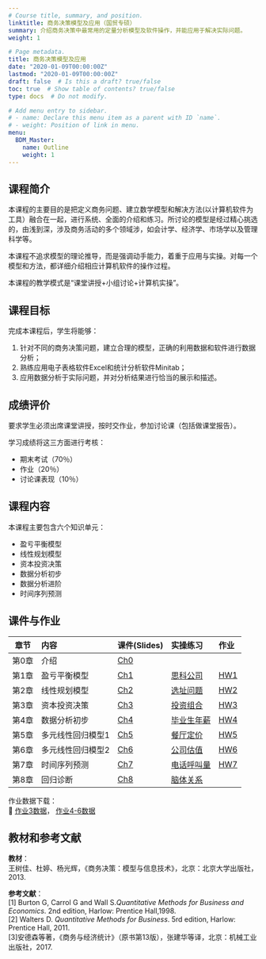 ```yaml
---
# Course title, summary, and position.
linktitle: 商务决策模型及应用（国贸专硕）
summary: 介绍商务决策中最常用的定量分析模型及软件操作，并能应用于解决实际问题。
weight: 1

# Page metadata.
title: 商务决策模型及应用
date: "2020-01-09T00:00:00Z"
lastmod: "2020-01-09T00:00:00Z"
draft: false  # Is this a draft? true/false
toc: true  # Show table of contents? true/false
type: docs  # Do not modify.

# Add menu entry to sidebar.
# - name: Declare this menu item as a parent with ID `name`.
# - weight: Position of link in menu.
menu: 
  BDM_Master:
    name: Outline 
    weight: 1
---
```


## 课程简介

本课程的主要目的是把定义商务问题、建立数学模型和解决方法(以计算机软件为工具）融合在一起，进行系统、全面的介绍和练习。所讨论的模型是经过精心挑选的，由浅到深，涉及商务活动的多个领域涉，如会计学、经济学、市场学以及管理科学等。

本课程不追求模型的理论推导，而是强调动手能力，着重于应用与实操。对每一个模型和方法，都详细介绍相应计算机软件的操作过程。

本课程的教学模式是“课堂讲授+小组讨论+计算机实操”。

## 课程目标

完成本课程后，学生将能够：
 1. 针对不同的商务决策问题，建立合理的模型，正确的利用数据和软件进行数据分析；  
 2. 熟练应用电子表格软件Excel和统计分析软件Minitab；  
 3. 应用数据分析于实际问题，并对分析结果进行恰当的展示和描述。

## 成绩评价

要求学生必须出席课堂讲授，按时交作业，参加讨论课（包括做课堂报告）。

学习成绩将这三方面进行考核：

-	期末考试（70％）
-	作业（20％）
-	讨论课表现（10％）

## 课程内容

本课程主要包含六个知识单元：

- 盈亏平衡模型
- 线性规划模型
- 资本投资决策
- 数据分析初步
- 数据分析进阶
- 时间序列预测
	

## 课件与作业


| 章节  |  内容            |    课件(Slides)     |            实操练习           |    作业           |
|:-----:|:-----------------|:--------------------|:------------------------------|:------------------| 
|第0章	| 介绍             | [Ch0](notes/Ch0.pdf)|                               |                   | 
|第1章	|盈亏平衡模型      | [Ch1](notes/Ch1.pdf)| [思科公司](notes/Ch1.xlsx)    | [HW1](HW/HW1.docx) |     
|第2章	|线性规划模型      | [Ch2](notes/ch2.pdf)| [选址问题](notes/Ch2_p.pdf)   | [HW2](HW/HW2.docx) |     
|第3章	|资本投资决策      | [Ch3](notes/Ch3.pdf)| [投资组合](notes/Ch3.xlsx)    | [HW3](HW/HW3.docx) |     
|第4章	|数据分析初步      | [Ch4](notes/Ch4.pdf)| [毕业生年薪](notes/Ch4.xls)   | [HW4](HW/HW4.docx) |
|第5章	|多元线性回归模型1 | [Ch5](notes/Ch5.pdf)| [餐厅定价](notes/Ch5.xlsx)  | [HW5](HW/HW5.docx) |     
|第6章	|多元线性回归模型2 | [Ch6](notes/Ch6.pdf)| [公司估值](notes/Ch6.xls)     | [HW6](HW/HW6.docx) |   
|第7章	|时间序列预测      | [Ch7](notes/Ch6.pdf)| [电话呼叫量](notes/Ch7.xlsx)  | [HW7](HW/HW7.docx) |   
|第8章	|回归诊断          | [Ch8](notes/Ch6.pdf)| [脑体关系](notes/ch8.txt) |                |  

作业数据下载：  
:floppy_disk: [作业3数据](HW/ch3_stocks.xlsx)， [作业4-6数据](HW/beauty.xls)

## 教材和参考文献

**教材**：  
王树佳、杜婷、杨光辉，《商务决策：模型与信息技术》，北京：北京大学出版社，2013.

**参考文献**：  
[1] Burton G, Carrol G and Wall S.*Quantitative Methods for Business and Economics*. 2nd edition, Harlow: Prentice Hall,1998.  
[2] Walters D. *Quantitative Methods for Business*. 5rd edition, Harlow: Prentice Hall, 2011.  
[3]安德森等著，《商务与经济统计》（原书第13版），张建华等译，北京：机械工业出版社，2017.


